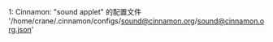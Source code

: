 
1:  Cinnamon: "sound applet" 的配置文件
    '/home/crane/.cinnamon/configs/sound@cinnamon.org/sound@cinnamon.org.json'
